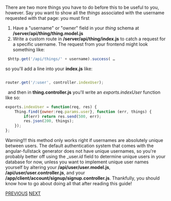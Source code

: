 There are two more things you have to do before this to be useful to you, however. Say you want to show all the _things_ associated with the username requested with that page: you must first  
1. Have a "username" or "owner" field in your _thing_ schema at **/server/api/thing/thing.model.js**  
2. Write a custom route in **/server/api/thing/index.js** to catch a request for a specific username. The request from your frontend might look something like:

```javascript
 $http.get('/api/things/' + username).success( …
```

so you'll add a line into your **index.js** like:

```javascript

router.get('/:user', controller.indexUser);
```

  and then in **thing.controller.js** you'll write an _exports.indexUser_ function like so:

```javascript
exports.indexUser = function(req, res) {
    Thing.find({owner:req.params.user}, function (err, things) {
        if(err) return res.send(500, err);
        res.json(200, things);
    });
};
```

Warning!!! this method only works right if usernames are absolutely unique between users. The default authentication system that comes with the angular-fullstack generator does not have unique usernames, so you're probably better off using the _user._id_ field to determine unique users in your database for now, unless you want to implement unique user names yourself by altering your **/api/user/user.model.js**, **/api/user/user.controller.js**, and your **/app/client/account/signup/signup.controller.js**. Thankfully, you should know how to go about doing all that after reading this guide!

[PREVIOUS](Dynamic-URLs-using-%24routeParams) [NEXT](Get-info-about-the-current-user)
